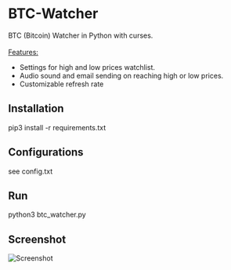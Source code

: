 # BTC-Watcher
BTC (Bitcoin) Watcher in Python with curses.
<br><br>
<ins>Features:</ins>
- Settings for high and low prices watchlist.
- Audio sound and email sending  on reaching high or low prices.
- Customizable refresh rate

## Installation
pip3 install -r requirements.txt

## Configurations
see config.txt

## Run
python3 btc_watcher.py

## Screenshot
![Screenshot](https://user-images.githubusercontent.com/7827228/104829392-f932a680-587b-11eb-8e30-d6acd122dbe2.png)

